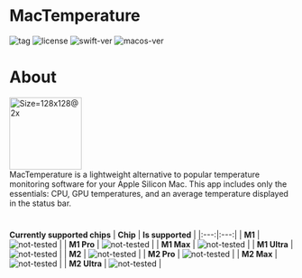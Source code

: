 <?xml version="1.0" encoding="UTF-8"?> <!DOCTYPE plist PUBLIC "-//Apple//DTD PLIST 1.0//EN" "http://www.apple.com/DTDs/PropertyList-1.0.dtd"> <plist version="1.0"> <array/> </plist>

# MacTemperature

![tag](https://img.shields.io/github/v/tag/ighiba/mac-temperature)
![license](https://img.shields.io/github/license/ighiba/mac-temperature)
![swift-ver](https://img.shields.io/badge/Swift-5.8-orange)
![macos-ver](https://img.shields.io/badge/macOS-13%2B-blue)

# About

<d>
    <img width="128" alt="Size=128x128@2x" src="https://github.com/ighiba/MacTemperature/assets/9763289/2ddc5de7-0336-4feb-acb3-a595dc4f4c9b">
    <br>
    <span>MacTemperature is a lightweight alternative to popular temperature monitoring software for your Apple Silicon Mac. This app includes only the essentials: CPU, GPU temperatures, and an average temperature displayed in the status bar.</span>
</d>

#

**Currently supported chips**
| **Chip** | **Is supported** |
|:---:|:---:| 
| **M1**       | ![not-tested](https://img.shields.io/badge/-Not%20supported-red) |
| **M1 Pro**   | ![not-tested](https://img.shields.io/badge/-Supported-green)     |
| **M1 Max**   | ![not-tested](https://img.shields.io/badge/-Not%20tested-yellow) |
| **M1 Ultra** | ![not-tested](https://img.shields.io/badge/-Not%20tested-yellow) |
| **M2**       | ![not-tested](https://img.shields.io/badge/-Not%20tested-yellow) |
| **M2 Pro**   | ![not-tested](https://img.shields.io/badge/-Not%20tested-yellow) |
| **M2 Max**   | ![not-tested](https://img.shields.io/badge/-Not%20tested-yellow) |
| **M2 Ultra** | ![not-tested](https://img.shields.io/badge/-Not%20tested-yellow) |
